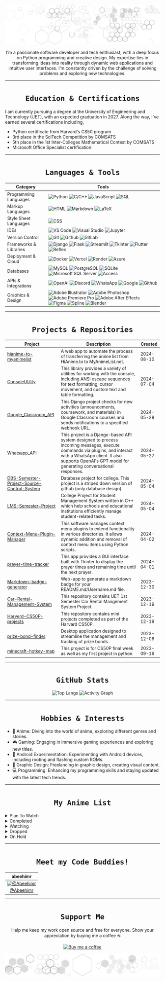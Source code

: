 <div align="center">

![I'm Abdul Rahman AKA abd](assets/svg/header.svg)

</div>

<div align="center">

I’m a passionate software developer and tech enthusiast, with a deep focus on Python programming and creative design. My expertise lies in transforming ideas into reality through dynamic web applications and intuitive user interfaces. I’m constantly driven by the challenge of solving problems and exploring new technologies.

</div>

<div align="center">

---
# `Education & Certifications`

</div>

I am currently pursuing a degree at the University of Engineering and Technology (UET), with an expected graduation in 2027. Along the way, I've earned several certifications including,

- Python certificate from Harvard's CS50 program
- 3rd place in the SciTech Competition by COMSATS
- 5th place in the 1st Inter-Colleges Mathematical Contest by COMSATS
- Microsoft Office Specialist certification

<div align="center">

---
# `Languages & Tools`

</div>

<div align="center">

| Category | Tools |
| --- | --- |
| Programming Languages | ![Python](https://img.shields.io/badge/Python-ffffff?logo=python&style=for-the-badge&color=000000&logoColor=3776AB) ![C/C++](https://img.shields.io/badge/C/C++-ffffff?logo=c%2B%2B&style=for-the-badge&color=000000&logoColor=00599C) ![JavaScript](https://img.shields.io/badge/JavaScript-ffffff?logo=javascript&style=for-the-badge&color=000000&logoColor=F7DF1E) ![SQL](https://img.shields.io/badge/SQL-ffffff?logo=sql&style=for-the-badge&color=000000&logoColor=003B57) |
| Markup  Languages | ![HTML](https://img.shields.io/badge/HTML-ffffff?logo=html5&style=for-the-badge&color=000000&logoColor=E34F26) ![Markdown](https://img.shields.io/badge/Markdown-ffffff?logo=markdown&style=for-the-badge&color=000000&logoColor=ffffff) ![LaTeX](https://img.shields.io/badge/LaTeX-ffffff?logo=latex&style=for-the-badge&color=000000&logoColor=008080) |
| Style Sheet Languages | ![CSS](https://img.shields.io/badge/CSS-ffffff?logo=css3&style=for-the-badge&color=000000&logoColor=1572B6) |
| IDEs | ![VS Code](https://img.shields.io/badge/VS%20Code-ffffff?logo=visual-studio-code&style=for-the-badge&color=000000&logoColor=007ACC) ![Visual Studio](https://img.shields.io/badge/Visual%20Studio-ffffff?logo=visual-studio&style=for-the-badge&color=000000&logoColor=5C2D91) ![Jupyter](https://img.shields.io/badge/Jupyter-ffffff?logo=jupyter&style=for-the-badge&color=000000&logoColor=F37626) |
| Version Control | ![Git](https://img.shields.io/badge/Git-ffffff?logo=git&style=for-the-badge&color=000000&logoColor=F05032) ![Github](https://img.shields.io/badge/Github-ffffff?logo=github&style=for-the-badge&color=000000&logoColor=ffffff) ![GitLab](https://img.shields.io/badge/GitLab-ffffff?logo=gitlab&style=for-the-badge&color=000000&logoColor=FCA121) |
| Frameworks & Libraries | ![Django](https://img.shields.io/badge/Django-ffffff?logo=django&style=for-the-badge&color=000000&logoColor=092E20) ![Flask](https://img.shields.io/badge/Flask-ffffff?logo=flask&style=for-the-badge&color=000000&logoColor=ffffff) ![Streamlit](https://img.shields.io/badge/Streamlit-ffffff?logo=streamlit&style=for-the-badge&color=000000&logoColor=ff4f4f) ![Tkinter](https://img.shields.io/badge/Tkinter-ffffff?logo=tkinter&style=for-the-badge&color=000000&logoColor=ff4f4f) ![Flutter](https://img.shields.io/badge/Flutter-ffffff?logo=flutter&style=for-the-badge&color=000000&logoColor=02569B) ![Reflex](https://img.shields.io/badge/Reflex-ffffff?logo=reflex&style=for-the-badge&color=000000&logoColor=02569B) |
| Deployment & Cloud | ![Docker](https://img.shields.io/badge/Docker-ffffff?logo=docker&style=for-the-badge&color=000000&logoColor=2496ED) ![Vercel](https://img.shields.io/badge/Vercel-ffffff?logo=vercel&style=for-the-badge&color=000000&logoColor=ffffff) ![Render](https://img.shields.io/badge/Render-ffffff?logo=render&style=for-the-badge&color=000000&logoColor=ffffff) ![Azure](https://img.shields.io/badge/Azure-ffffff?logo=azure&style=for-the-badge&color=000000&logoColor=0089D6) |
| Databases | ![MySQL](https://img.shields.io/badge/MySQL-ffffff?logo=mysql&style=for-the-badge&color=000000&logoColor=4479A1) ![PostgreSQL](https://img.shields.io/badge/PostgreSQL-ffffff?logo=postgresql&style=for-the-badge&color=000000&logoColor=336791) ![SQLite](https://img.shields.io/badge/SQLite-ffffff?logo=sqlite&style=for-the-badge&color=000000&logoColor=003B57) ![Microsoft SQL Server](https://img.shields.io/badge/Microsoft%20SQL%20Server-ffffff?logo=microsoft-sql-server&style=for-the-badge&color=000000&logoColor=CC2927) ![Access](https://img.shields.io/badge/Access-ffffff?logo=access&style=for-the-badge&color=000000&logoColor=A4373A) |
| APIs & Integrations | ![OpenAI](https://img.shields.io/badge/OpenAI-ffffff?logo=openai&style=for-the-badge&color=000000&logoColor=FF0084) ![Discord](https://img.shields.io/badge/Discord-ffffff?logo=discord&style=for-the-badge&color=000000&logoColor=5865F2) ![WhatsApp](https://img.shields.io/badge/WhatsApp-ffffff?logo=whatsapp&style=for-the-badge&color=000000&logoColor=25D366) ![Google](https://img.shields.io/badge/Google-ffffff?logo=google&style=for-the-badge&color=000000&logoColor=4285F4) ![Github](https://img.shields.io/badge/Github-ffffff?logo=github&style=for-the-badge&color=000000&logoColor=ffffff) |
| Graphics & Design | ![Adobe Illustrator](https://img.shields.io/badge/Adobe%20Illustrator-ffffff?logo=adobe-illustrator&style=for-the-badge&color=000000&logoColor=FF9A00) ![Adobe Photoshop](https://img.shields.io/badge/Adobe%20Photoshop-ffffff?logo=adobe-photoshop&style=for-the-badge&color=000000&logoColor=31A8FF) ![Adobe Premiere Pro](https://img.shields.io/badge/Adobe%20Premiere%20Pro-ffffff?logo=adobe-premiere-pro&style=for-the-badge&color=000000&logoColor=9999FF) ![Adobe After Effects](https://img.shields.io/badge/Adobe%20After%20Effects-ffffff?logo=adobe-after-effects&style=for-the-badge&color=000000&logoColor=9999FF) ![Figma](https://img.shields.io/badge/Figma-ffffff?logo=figma&style=for-the-badge&color=000000&logoColor=F24E1E) ![Spline](https://img.shields.io/badge/Spline-ffffff?logo=spline&style=for-the-badge&color=000000&logoColor=FF4F4F) ![Blender](https://img.shields.io/badge/Blender-ffffff?logo=blender&style=for-the-badge&color=000000&logoColor=F5792A) |

</div>

<div align="center">

---
# `Projects & Repositories`

</div>

<div align="center">

| Project | Description | Created |
| --- | --- | --- |
| [hianime-to-myanimelist](https://github.com/abdbbdii/hianime-to-myanimelist) | A web app to automate the process of transferring the anime list from HiAnime.to to MyAnimeList.net. | 2024-08-10 |
| [ConsoleUtility](https://github.com/abdbbdii/ConsoleUtility) | This library provides a variety of utilities for working with the console, including ANSI escape sequences for text formatting, cursor movement, and custom text and table formatting. | 2024-07-04 |
| [Google_Classroom_API](https://github.com/abdbbdii/Google_Classroom_API) | This Django project checks for new activities (announcements, coursework, and materials) in Google Classroom courses and sends notifications to a specified webhook URL. | 2024-05-28 |
| [Whatsapp_API](https://github.com/abdbbdii/Whatsapp_API) | This project is a Django-based API system designed to process incoming messages, execute commands via plugins, and interact with a WhatsApp client. It also supports OpenAI's GPT model for generating conversational responses. | 2024-05-27 |
| [DBS-Semester-Project-Source-Control-System](https://github.com/abdbbdii/DBS-Semester-Project-Source-Control-System) | Database project for college. This project is a striped down version of github (only database design). | 2024-05-04 |
| [LMS-Semester-Project](https://github.com/abdbbdii/LMS-Semester-Project) | College Project for Student Management System written in C++ which help schools and educational institutions efficiently manage student-related tasks. | 2024-05-04 |
| [Context-Menu-Plugin-Manager](https://github.com/abdbbdii/Context-Menu-Plugin-Manager) | This software manages context menu plugins to extend functionality in various directories. It allows dynamic addition and removal of context menu items using Python scripts. | 2024-04-02 |
| [prayer-time-tracker](https://github.com/abdbbdii/prayer-time-tracker) | This app provides a GUI interface built with Tkinter to display the prayer times and remaining time until the next prayer. | 2024-04-01 |
| [Markdown-badge-generator](https://github.com/abdbbdii/Markdown-badge-generator) | Web-app to generate a markdown badge for your README.md/Username.md file. | 2023-12-30 |
| [Car-Rental-Management-System](https://github.com/abdbbdii/Car-Rental-Management-System) | This repository contains UET 1st Semester Car Rental Mangement System Project. | 2023-12-19 |
| [Harverd-CS50P-projects](https://github.com/abdbbdii/Harverd-CS50P-projects) | This repository contains mini projects completed as part of the Harvard CS50P. | 2023-12-19 |
| [prize-bond-finder](https://github.com/abdbbdii/prize-bond-finder) | Desktop application designed to streamline the management and tracking of prize bonds. | 2023-12-06 |
| [minecraft-hotkey-map](https://github.com/abdbbdii/minecraft-hotkey-map) | This project is for CS50P final week as well as my first project in python. | 2023-09-16 |

</div>

<div align="center">

---
# `GitHub Stats`

</div>

<div align="center">

![Top Langs](https://github-readme-stats.vercel.app/api/top-langs/?username=abdbbdii&theme=github_dark&hide_border=true&layout=compact&card_width=1000&title_color=adbac7)
![Activity Graph](https://github-readme-activity-graph.vercel.app/graph?username=abdbbdii&theme=github-dark&custom_title=abd's%20this%20month%20activity%20on%20Github&hide_border=true&line=adbac7&color=adbac7)

</div>

<div align="center">

---
# `Hobbies & Interests`

</div>

- 🌟 Anime: Diving into the world of anime, exploring different genres and stories.
- 🎮 Gaming: Engaging in immersive gaming experiences and exploring new titles.
- 🤖 Android Experimentation: Experimenting with Android devices, including rooting and flashing custom ROMs.
- 🎨 Graphic Design: Freelancing in graphic design, creating visual content.
- 💻 Programming: Enhancing my programming skills and staying updated with the latest tech trends.

<div align="center">

---
# `My Anime List`

</div>

<details><summary>Plan To Watch</summary>

<div align="center">

| 91 Days | Akame ga Kill! | Boku no Hero Ac...demia | Chuunibyou demo...itai! |
| :---: | :---: | :---: | :---: |
| ![91 Days](https://cdn.myanimelist.net/images/anime/13/80515.jpg) | ![Akame ga Kill!](https://cdn.myanimelist.net/images/anime/1429/95946.jpg) | ![Boku no Hero Academia](https://cdn.myanimelist.net/images/anime/10/78745.jpg) | ![Chuunibyou demo Koi ga Shitai!](https://cdn.myanimelist.net/images/anime/1905/142840.jpg) |

</div>

<div align="center">

| Code Geass: Han...louch | Code Geass: Han...orium | Death Parade | Gake no Ue no Ponyo |
| :---: | :---: | :---: | :---: |
| ![Code Geass: Hangyaku no Lelouch](https://cdn.myanimelist.net/images/anime/1032/135088.webp) | ![Code Geass: Hangyaku no Lelouch R2 Picture Drama - Last Moratorium](https://cdn.myanimelist.net/images/anime/2/88062.webp) | ![Death Parade](https://cdn.myanimelist.net/images/anime/5/71553.jpg) | ![Gake no Ue no Ponyo](https://cdn.myanimelist.net/images/anime/1331/138727.jpg) |

</div>

<div align="center">

| Haikyuu!! | Hal | Horimiya | Howl no Ugoku Shiro |
| :---: | :---: | :---: | :---: |
| ![Haikyuu!!](https://cdn.myanimelist.net/images/anime/7/76014.webp) | ![Hal](https://cdn.myanimelist.net/images/anime/6/46549.webp) | ![Horimiya](https://cdn.myanimelist.net/images/anime/1695/111486.jpg) | ![Howl no Ugoku Shiro](https://cdn.myanimelist.net/images/anime/1470/138723.webp) |

</div>

<div align="center">

| Kage no Jitsury...u-hen | Kaijuu 8-gou Movie | Kengan Ashura Part 2 | Kimitachi wa Do...ru ka |
| :---: | :---: | :---: | :---: |
| ![Kage no Jitsuryokusha ni Naritakute! Movie: Zankyou-hen](https://cdn.myanimelist.net/images/anime/1570/140518.jpg) | ![Kaijuu 8-gou Movie](https://cdn.myanimelist.net/images/anime/1835/144661.jpg) | ![Kengan Ashura Part 2](https://cdn.myanimelist.net/images/anime/1546/102680.webp) | ![Kimitachi wa Dou Ikiru ka](https://cdn.myanimelist.net/images/anime/1126/139654.jpg) |

</div>

<div align="center">

| Kiseijuu: Sei n...ritsu | Kobayashi-san C...ragon | Kono Subarashii...wo! 2 | Kotonoha no Niwa |
| :---: | :---: | :---: | :---: |
| ![Kiseijuu: Sei no Kakuritsu](https://cdn.myanimelist.net/images/anime/3/73178.jpg) | ![Kobayashi-san Chi no Maid Dragon](https://cdn.myanimelist.net/images/anime/5/85434.webp) | ![Kono Subarashii Sekai ni Shukufuku wo! 2](https://cdn.myanimelist.net/images/anime/2/83188.webp) | ![Kotonoha no Niwa](https://cdn.myanimelist.net/images/anime/1597/112995.webp) |

</div>

<div align="center">

| Ninja Kamui | Omoide no Marnie | Re:Zero kara Ha...Movie | Shikanoko Nokon...antan |
| :---: | :---: | :---: | :---: |
| ![Ninja Kamui](https://cdn.myanimelist.net/images/anime/1142/141351.webp) | ![Omoide no Marnie](https://cdn.myanimelist.net/images/anime/7/64293.webp) | ![Re:Zero kara Hajimeru Isekai Seikatsu - Hyouketsu no Kizuna - Manner Movie](https://cdn.myanimelist.net/images/anime/1599/106827.webp) | ![Shikanoko Nokonoko Koshitantan](https://cdn.myanimelist.net/images/anime/1084/144617.jpg) |

</div>

<div align="center">

| Shin no Nakama ...shita | Shinchou Yuusha...ugiru | Tenkuu no Shiro...aputa | Tensei shitara ...a Ken |
| :---: | :---: | :---: | :---: |
| ![Shin no Nakama ja Nai to Yuusha no Party wo Oidasareta node, Henkyou de Slow Life suru Koto ni Shimashita](https://cdn.myanimelist.net/images/anime/1723/117854.jpg) | ![Shinchou Yuusha: Kono Yuusha ga Ore Tueee Kuse ni Shinchou Sugiru](https://cdn.myanimelist.net/images/anime/1715/103419.jpg) | ![Tenkuu no Shiro Laputa](https://cdn.myanimelist.net/images/anime/5/37799.jpg) | ![Tensei shitara Slime Datta Ken](https://cdn.myanimelist.net/images/anime/1069/123309.jpg) |

</div>

<div align="center">

| Tonari no Kaibu...u-kun | Umi ga Kikoeru |
| :---: | :---: |
| ![Tonari no Kaibutsu-kun](https://cdn.myanimelist.net/images/anime/4/39779.webp) | ![Umi ga Kikoeru](https://cdn.myanimelist.net/images/anime/1498/131411.jpg) |

</div>

</details>

<details><summary>Completed</summary>

<div align="center">

| Ano Hi Mita Han...Movie | Ansatsu Kyoushitsu | Ansatsu Kyoushi...eason | Bleach Movie 3:... Yobu |
| :---: | :---: | :---: | :---: |
| ![Ano Hi Mita Hana no Namae wo Bokutachi wa Mada Shiranai. Movie](https://cdn.myanimelist.net/images/anime/5/49993.jpg) | ![Ansatsu Kyoushitsu](https://cdn.myanimelist.net/images/anime/5/75639.webp) | ![Ansatsu Kyoushitsu 2nd Season](https://cdn.myanimelist.net/images/anime/8/77966.jpg) | ![Bleach Movie 3: Fade to Black - Kimi no Na wo Yobu](https://cdn.myanimelist.net/images/anime/3/64689.jpg) |

</div>

<div align="center">

| Boku no Kokoro ...Yatsu | Byousoku 5 Cent...meter | Chainsaw Man | Dark Gathering |
| :---: | :---: | :---: | :---: |
| ![Boku no Kokoro no Yabai Yatsu](https://cdn.myanimelist.net/images/anime/1545/133887.jpg) | ![Byousoku 5 Centimeter](https://cdn.myanimelist.net/images/anime/1410/112994.jpg) | ![Chainsaw Man](https://cdn.myanimelist.net/images/anime/1806/126216.webp) | ![Dark Gathering](https://cdn.myanimelist.net/images/anime/1346/138731.webp) |

</div>

<div align="center">

| Death Note: Rewrite | Dororo | Dr. Stone: New ...art 2 | Dr. Stone: Ryuusui |
| :---: | :---: | :---: | :---: |
| ![Death Note: Rewrite](https://cdn.myanimelist.net/images/anime/13/8518.jpg) | ![Dororo](https://cdn.myanimelist.net/images/anime/1879/100467.jpg) | ![Dr. Stone: New World Part 2](https://cdn.myanimelist.net/images/anime/1236/138696.webp) | ![Dr. Stone: Ryuusui](https://cdn.myanimelist.net/images/anime/1071/124921.webp) |

</div>

<div align="center">

| Dr. Stone: Ston... Wars | Jujutsu Kaisen | Jujutsu Kaisen ...Movie | Jujutsu Kaisen ...eason |
| :---: | :---: | :---: | :---: |
| ![Dr. Stone: Stone Wars](https://cdn.myanimelist.net/images/anime/1711/110614.jpg) | ![Jujutsu Kaisen](https://cdn.myanimelist.net/images/anime/1171/109222.jpg) | ![Jujutsu Kaisen 0 Movie](https://cdn.myanimelist.net/images/anime/1121/119044.webp) | ![Jujutsu Kaisen 2nd Season](https://cdn.myanimelist.net/images/anime/1792/138022.jpg) |

</div>

<div align="center">

| Kimetsu no Yaiba | Kimetsu no Yaib...a-hen | Kimetsu no Yaib...o-hen | Kimetsu no Yaib...o-hen |
| :---: | :---: | :---: | :---: |
| ![Kimetsu no Yaiba](https://cdn.myanimelist.net/images/anime/1286/99889.webp) | ![Kimetsu no Yaiba Movie: Mugen Ressha-hen](https://cdn.myanimelist.net/images/anime/1704/106947.jpg) | ![Kimetsu no Yaiba: Hashira Geiko-hen](https://cdn.myanimelist.net/images/anime/1565/142711.jpg) | ![Kimetsu no Yaiba: Katanakaji no Sato-hen](https://cdn.myanimelist.net/images/anime/1765/135099.webp) |

</div>

<div align="center">

| Kimetsu no Yaib...u-hen | Kimi no Suizou ...betai | Koe no Katachi | Mushoku Tensei:... Dasu |
| :---: | :---: | :---: | :---: |
| ![Kimetsu no Yaiba: Yuukaku-hen](https://cdn.myanimelist.net/images/anime/1908/120036.jpg) | ![Kimi no Suizou wo Tabetai](https://cdn.myanimelist.net/images/anime/1768/93291.jpg) | ![Koe no Katachi](https://cdn.myanimelist.net/images/anime/1122/96435.webp) | ![Mushoku Tensei: Isekai Ittara Honki Dasu](https://cdn.myanimelist.net/images/anime/1530/117776.jpg) |

</div>

<div align="center">

| Nakitai Watashi...aburu | Nichijou | One Punch Man 2...eason | One Punch Man 2...cials |
| :---: | :---: | :---: | :---: |
| ![Nakitai Watashi wa Neko wo Kaburu](https://cdn.myanimelist.net/images/anime/1045/106389.jpg) | ![Nichijou](https://cdn.myanimelist.net/images/anime/3/75617.jpg) | ![One Punch Man 2nd Season](https://cdn.myanimelist.net/images/anime/1247/122044.webp) | ![One Punch Man 2nd Season Specials](https://cdn.myanimelist.net/images/anime/1618/103829.webp) |

</div>

<div align="center">

| One Punch Man S...cials | Ore dake Level ...a Ken | Owari no Seraph | Owari no Seraph...n-hen |
| :---: | :---: | :---: | :---: |
| ![One Punch Man Specials](https://cdn.myanimelist.net/images/anime/1452/97840.webp) | ![Ore dake Level Up na Ken](https://cdn.myanimelist.net/images/anime/1801/142390.jpg) | ![Owari no Seraph](https://cdn.myanimelist.net/images/anime/5/73474.webp) | ![Owari no Seraph: Nagoya Kessen-hen](https://cdn.myanimelist.net/images/anime/9/76632.webp) |

</div>

<div align="center">

| Re:Zero kara Ha...katsu | Shigatsu wa Kim...o Uso | Shingeki no Kyojin | Shingeki no Kyo...son 2 |
| :---: | :---: | :---: | :---: |
| ![Re:Zero kara Hajimeru Isekai Seikatsu](https://cdn.myanimelist.net/images/anime/1522/128039.jpg) | ![Shigatsu wa Kimi no Uso](https://cdn.myanimelist.net/images/anime/1405/143284.webp) | ![Shingeki no Kyojin](https://cdn.myanimelist.net/images/anime/10/47347.webp) | ![Shingeki no Kyojin Season 2](https://cdn.myanimelist.net/images/anime/4/84177.webp) |

</div>

<div align="center">

| Shingeki no Kyo...son 3 | Shingeki no Kyo...eason | Shingeki no Kyo...art 2 | Sword Art Onlin...nline |
| :---: | :---: | :---: | :---: |
| ![Shingeki no Kyojin Season 3](https://cdn.myanimelist.net/images/anime/1173/92110.webp) | ![Shingeki no Kyojin: The Final Season](https://cdn.myanimelist.net/images/anime/1000/110531.jpg) | ![Shingeki no Kyojin: The Final Season Part 2](https://cdn.myanimelist.net/images/anime/1948/120625.jpg) | ![Sword Art Online Alternative: Gun Gale Online](https://cdn.myanimelist.net/images/anime/1141/93288.webp) |

</div>

<div align="center">

| Sword Art Online II | Sword Art Onlin...ation | Sword Art Onlin...world | Sword Art Onlin...eason |
| :---: | :---: | :---: | :---: |
| ![Sword Art Online II](https://cdn.myanimelist.net/images/anime/1223/121999.jpg) | ![Sword Art Online: Alicization](https://cdn.myanimelist.net/images/anime/1993/93837.jpg) | ![Sword Art Online: Alicization - War of Underworld](https://cdn.myanimelist.net/images/anime/1630/103417.webp) | ![Sword Art Online: Alicization - War of Underworld 2nd Season](https://cdn.myanimelist.net/images/anime/1438/105106.jpg) |

</div>

<div align="center">

| Tenki no Ko | Tokyo Ghoul:re | Tokyo Ghoul:re ...eason | Tokyo Revengers |
| :---: | :---: | :---: | :---: |
| ![Tenki no Ko](https://cdn.myanimelist.net/images/anime/1880/101146.jpg) | ![Tokyo Ghoul:re](https://cdn.myanimelist.net/images/anime/1063/95086.webp) | ![Tokyo Ghoul:re 2nd Season](https://cdn.myanimelist.net/images/anime/1545/121995.jpg) | ![Tokyo Revengers](https://cdn.myanimelist.net/images/anime/1839/122012.jpg) |

</div>

<div align="center">

| Tokyo Revengers...n-hen | Tomodachi Game | Violet Evergard...ngyou | Violet Evergard...Movie |
| :---: | :---: | :---: | :---: |
| ![Tokyo Revengers: Seiya Kessen-hen](https://cdn.myanimelist.net/images/anime/1773/132313.jpg) | ![Tomodachi Game](https://cdn.myanimelist.net/images/anime/1247/121345.webp) | ![Violet Evergarden Gaiden: Eien to Jidou Shuki Ningyou](https://cdn.myanimelist.net/images/anime/1667/112943.webp) | ![Violet Evergarden Movie](https://cdn.myanimelist.net/images/anime/1825/110716.webp) |

</div>

<div align="center">

| Violet Evergard...Darou | Wind Breaker | Yakusoku no Nev...rland | Youkoso Jitsury...tsu e |
| :---: | :---: | :---: | :---: |
| ![Violet Evergarden: Kitto "Ai" wo Shiru Hi ga Kuru no Darou](https://cdn.myanimelist.net/images/anime/9/89993.webp) | ![Wind Breaker](https://cdn.myanimelist.net/images/anime/1438/141816.webp) | ![Yakusoku no Neverland](https://cdn.myanimelist.net/images/anime/1830/118780.jpg) | ![Youkoso Jitsuryoku Shijou Shugi no Kyoushitsu e](https://cdn.myanimelist.net/images/anime/5/86830.jpg) |

</div>

<div align="center">

| Youkoso Jitsury...eason |
| :---: |
| ![Youkoso Jitsuryoku Shijou Shugi no Kyoushitsu e 2nd Season](https://cdn.myanimelist.net/images/anime/1010/124180.webp) |

</div>

</details>

<details><summary>Watching</summary>

<div align="center">

| Ao no Exorcist | Fruits Basket 1...eason | Kaguya-sama wa ...ousen | Kaguya-sama wa ...ousen |
| :---: | :---: | :---: | :---: |
| ![Ao no Exorcist](https://cdn.myanimelist.net/images/anime/10/75195.jpg) | ![Fruits Basket 1st Season](https://cdn.myanimelist.net/images/anime/1447/99827.webp) | ![Kaguya-sama wa Kokurasetai: Tensai-tachi no Renai Zunousen](https://cdn.myanimelist.net/images/anime/1295/106551.webp) | ![Kaguya-sama wa Kokurasetai? Tensai-tachi no Renai Zunousen](https://cdn.myanimelist.net/images/anime/1764/106659.jpg) |

</div>

<div align="center">

| Steins;Gate 0 |
| :---: |
| ![Steins;Gate 0](https://cdn.myanimelist.net/images/anime/1375/93521.webp) |

</div>

</details>

<details><summary>Dropped</summary>

<div align="center">

| Cyberpunk: Edge...nners | Elfen Lied | Sousou no Frieren | Tekken: Bloodline |
| :---: | :---: | :---: | :---: |
| ![Cyberpunk: Edgerunners](https://cdn.myanimelist.net/images/anime/1818/126435.webp) | ![Elfen Lied](https://cdn.myanimelist.net/images/anime/1780/121555.jpg) | ![Sousou no Frieren](https://cdn.myanimelist.net/images/anime/1015/138006.jpg) | ![Tekken: Bloodline](https://cdn.myanimelist.net/images/anime/1842/127170.webp) |

</div>

<div align="center">

| Trigun Stampede | Tsuki ga Michib...uchuu |
| :---: | :---: |
| ![Trigun Stampede](https://cdn.myanimelist.net/images/anime/1426/129194.webp) | ![Tsuki ga Michibiku Isekai Douchuu](https://cdn.myanimelist.net/images/anime/1950/116474.webp) |

</div>

</details>

<details><summary>On Hold</summary>

<div align="center">

| Kiniro Mosaic | Kusuriya no Hit...igoto | Tokyo Revengers...u-hen |
| :---: | :---: | :---: |
| ![Kiniro Mosaic](https://cdn.myanimelist.net/images/anime/1793/117610.webp) | ![Kusuriya no Hitorigoto](https://cdn.myanimelist.net/images/anime/1708/138033.jpg) | ![Tokyo Revengers: Tenjiku-hen](https://cdn.myanimelist.net/images/anime/1853/139843.webp) |

</div>

</details>

<div align="center">

---
# `Meet my Code Buddies!`

</div>

<div align="center">

| abeehimr |
| :---: |
| [![@Abeehimr](https://github.com/Abeehimr.png?size=150)](https://github.com/Abeehimr) |
| [@Abeehimr](https://github.com/Abeehimr) |

</div>

<div align="center">

---
# `Support Me`

</div>

<div align="center">

Help me keep my work open source and free for everyone. Show your appreciation by buying me a coffee ☕️

[![Buy me a coffee](https://img.shields.io/badge/Buy%20me%20a%20coffee-ffffff?logo=buymeacoffee&style=for-the-badge&color=ffdd00&logoColor=000000)](https://www.buymeacoffee.com/abdbbdii)

</div>

<div align="center">

![footer](assets/svg/footer.svg)

</div>